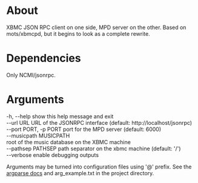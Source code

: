 # About
XBMC JSON RPC client on one side, MPD server on the other.
Based on mots/xbmcpd, but it begins to look as a complete rewrite.

# Dependencies
Only NCMI/jsonrpc.

# Arguments
  -h, --help            show this help message and exit  
  --url URL             URL of the JSONRPC interface (default: http://localhost/jsonrpc)  
  --port PORT, -p PORT  port for the MPD server (default: 6000)  
  --musicpath MUSICPATH  
                        root of the music database on the XBMC machine  
  --pathsep PATHSEP     path separator on the xbmc machine (default: '/')  
  --verbose             enable debugging outputs

Arguments may be turned into configuration files using '@' prefix. See the
[argparse docs](http://docs.python.org/library/argparse.html#fromfile-prefix-chars)
and arg_example.txt in the project directory.
